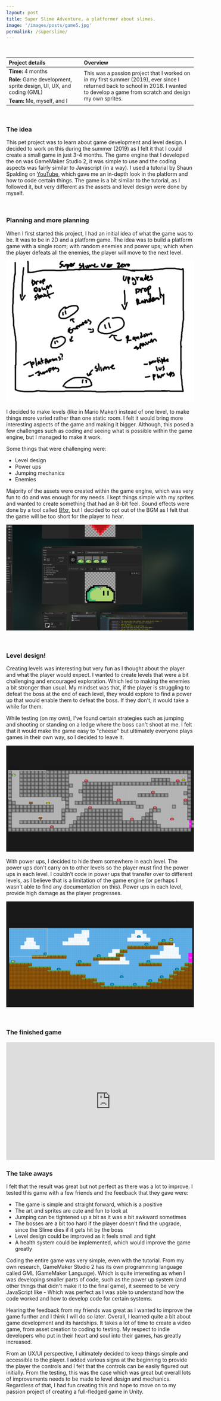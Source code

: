 ```yaml
---
layout: post
title: Super Slime Adventure, a platformer about slimes.
image: '/images/posts/game5.jpg'
permalink: /superslime/
---
```


<br>

<table>
<colgroup>
<col width="40%" />
<col width="60%" />
</colgroup>
<thead>
<tr align="left">
<th>Project details</th>
<th>Overview</th>
</tr>
</thead>
<tbody>
<tr>
<td markdown="span"><b>Time:</b> 4 months</td>
<td rowspan="3">This was a passion project that I worked on in my first summer (2019), ever since I returned back to school in 2018. I wanted to develop a game from scratch and design my own sprites.</td>
</tr>
<tr>
<td markdown="span"><b>Role:</b> Game development, sprite design, UI, UX, and coding (GML)</td>
</tr>
<tr>
<td markdown="span"><b>Team:</b> Me, myself, and I</td>
</tr>
</tbody>
</table>

<br>

### The idea

This pet project was to learn about game development and level design. I decided to work on this during the summer (2019) as I felt it that I could create a small game in just 3-4 months. The game engine that I developed the on was GameMaker Studio 2, it was simple to use and the coding aspects was fairly similar to Javascript (in a way). I used a tutorial by Shaun Spalding on <a href="https://www.youtube.com/channel/UCn7FE3Tx391g1tWPv-1tv7Q">YouTube</a>, which gave me an in-depth look in the platform and how to code certain things. The game is a bit similar to the tutorial, as I followed it, but very different as the assets and level design were done by myself.
    
<br>

### Planning and more planning

When I first started this project, I had an initial idea of what the game was to be. It was to be in 2D and a platform game. The idea was to build a platform game with a single room; with random enemies and power ups; which when the player defeats all the enemies, the player will move to the next level.

![image](/images/posts/game4.png)
    
I decided to make levels (like in Mario Maker) instead of one level, to make things more varied rather than one static room. I felt it would bring more interesting aspects of the game and making it bigger. Although, this posed a few challenges such as coding and seeing what is possible within the game engine, but I managed to make it work.

Some things that were challenging were:

- Level design
- Power ups
- Jumping mechanics
- Enemies

Majority of the assets were created within the game engine, which was very fun to do and was enough for my needs. I kept things simple with my sprites and wanted to create something that had an 8-bit feel. Sound effects were done by a tool called <a href="https://www.bfxr.net/">Bfxr</a>, but I decided to opt out of the BGM as I felt that the game will be too short for the player to hear.

![image](/images/posts/game3.png)


<br>

### Level design!

Creating levels was interesting but very fun as I thought about the player and what the player would expect. I wanted to create levels that were a bit challenging and encouraged exploration. Which led to making the enemies a bit stronger than usual. My mindset was that, if the player is struggling to defeat the boss at the end of each level, they would explore to find a power up that would enable them to defeat the boss. If they don't, it would take a while for them.

While testing (on my own), I've found certain strategies such as jumping and shooting or standing on a ledge where the boss can't shoot at me. I felt that it would make the game easy to "cheese" but ultimately everyone plays games in their own way, so I decided to leave it.

![image](/images/posts/game2.png)

With power ups, I decided to hide them somewhere in each level. The power ups don't carry on to other levels so the player must find the power ups in each level. I couldn’t code in power ups that transfer over to different levels, as I believe that is a limitation of the game engine (or perhaps I wasn't able to find any documentation on this). Power ups in each level, provide high damage as the player progresses.

![image](/images/posts/game1.png)

<br>

### The finished game

<iframe width="560" height="315" src="https://www.youtube.com/embed/kOHQVN347fM" frameborder="0" allow="accelerometer; autoplay; encrypted-media; gyroscope; picture-in-picture" allowfullscreen></iframe>

<br>

### The take aways

I felt that the result was great but not perfect as there was a lot to improve. I tested this game with a few friends and the feedback that they gave were:

- The game is simple and straight forward, which is a positive
- The art and sprites are cute and fun to look at
- Jumping can be tightened up a bit as it was a bit awkward sometimes
- The bosses are a bit too hard if the player doesn't find the upgrade, since the Slime dies if it gets hit by the boss
- Level design could be improved as it feels small and tight
- A health system could be implemented, which would improve the game greatly

Coding the entire game was very simple, even with the tutorial. From my own research, GameMaker Studio 2 has its own programming language called GML (GameMaker Language). Which is quite interesting as when I was developing smaller parts of code, such as the power up system (and other things that didn't make it to the final game), it seemed to be very JavaScript like - Which was perfect as I was able to understand how the code worked and how to develop code for certain systems.

Hearing the feedback from my friends was great as I wanted to improve the game further and I think I will do so later. Overall, I learned quite a bit about game development and its hardships. It takes a lot of time to create a video game, from asset creation to coding to testing. My respect to indie developers who put in their heart and soul into their games, has greatly increased.

From an UX/UI perspective, I ultimately decided to keep things simple and accessible to the player. I added various signs at the beginning to provide the player the controls and I felt that the controls can be easily figured out initially. From the testing, this was the case which was great but overall lots of improvements needs to be made to level design and mechanics. Regardless of that, I had fun creating this and hope to move on to my passion project of creating a full-fledged game in Unity.

<br>
